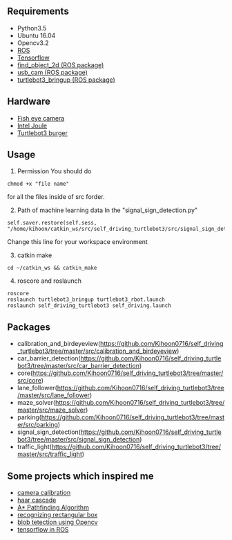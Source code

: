 ## Requirements

* Python3.5
* Ubuntu 16.04
* Opencv3.2
* [ROS](http://wiki.ros.org/kinetic/Installation/Ubuntu)
* [Tensorflow](https://www.tensorflow.org/install/)
* [find_object_2d (ROS package)](http://wiki.ros.org/find_object_2d)
* [usb_cam (ROS package)](http://wiki.ros.org/usb_cam)
* [turtlebot3_bringup (ROS package)](https://github.com/ROBOTIS-GIT/turtlebot3)


## Hardware
 * [Fish eye camera](https://ko.aliexpress.com/item/2mp-hd-1-3-CMOS-AR0330-H-264-mini-cmos-fpv-180-degree-wide-angle-fisheye/32793788459.html?trace=msiteDetail2pcDetail)
 * [Intel Joule](https://software.intel.com/en-us/iot/hardware/joule/dev-kit)
 * [Turtlebot3 burger](http://en.robotis.com/index/product.php?cate_code=111510)
## Usage

1. Permission
You should do
```
chmod +x "file name"
```
for all the files inside of src forder.

2. Path of machine learning data 
In the "signal_sign_detection.py"
```
self.saver.restore(self.sess, "/home/kihoon/catkin_ws/src/self_driving_turtlebot3/src/signal_sign_detection/model/model.ckpt")
```
Change this line for your workspace environment

3. catkin make
```
cd ~/catkin_ws && catkin_make
```
4. roscore and roslaunch
```
roscore
roslaunch turtlebot3_bringup turtlebot3_rbot.launch
roslaunch self_driving_turtlebot3 self_driving.launch
```
## Packages
* calibration_and_birdeyeview(https://github.com/Kihoon0716/self_driving_turtlebot3/tree/master/src/calibration_and_birdeyeview)
* car_barrier_detection(https://github.com/Kihoon0716/self_driving_turtlebot3/tree/master/src/car_barrier_detection)
* core(https://github.com/Kihoon0716/self_driving_turtlebot3/tree/master/src/core)
* lane_follower(https://github.com/Kihoon0716/self_driving_turtlebot3/tree/master/src/lane_follower)
* maze_solver(https://github.com/Kihoon0716/self_driving_turtlebot3/tree/master/src/maze_solver)
* parking(https://github.com/Kihoon0716/self_driving_turtlebot3/tree/master/src/parking)
* signal_sign_detection(https://github.com/Kihoon0716/self_driving_turtlebot3/tree/master/src/signal_sign_detection)
* traffic_light(https://github.com/Kihoon0716/self_driving_turtlebot3/tree/master/src/traffic_light)
## Some projects which inspired me
* [camera calibration](http://darkpgmr.tistory.com/32)
* [haar cascade](https://www.youtube.com/watch?v=jG3bu0tjFbk&list=PLQVvvaa0QuDdttJXlLtAJxJetJcqmqlQq&index=17)
* [A* Pathfinding Algorithm](https://www.youtube.com/watch?v=aKYlikFAV4k&index=65&list=PLRqwX-V7Uu6ZiZxtDDRCi6uhfTH4FilpH&t=5s)
* [recognizing rectangular box](http://www.pyimagesearch.com/2014/03/10/building-pokedex-python-getting-started-step-1-6/)
* [blob tetection using Opencv](https://www.learnopencv.com/blob-detection-using-opencv-python-c/)
* [tensorflow in ROS](https://github.com/shunchan0677/Tensorflow_in_ROS)
